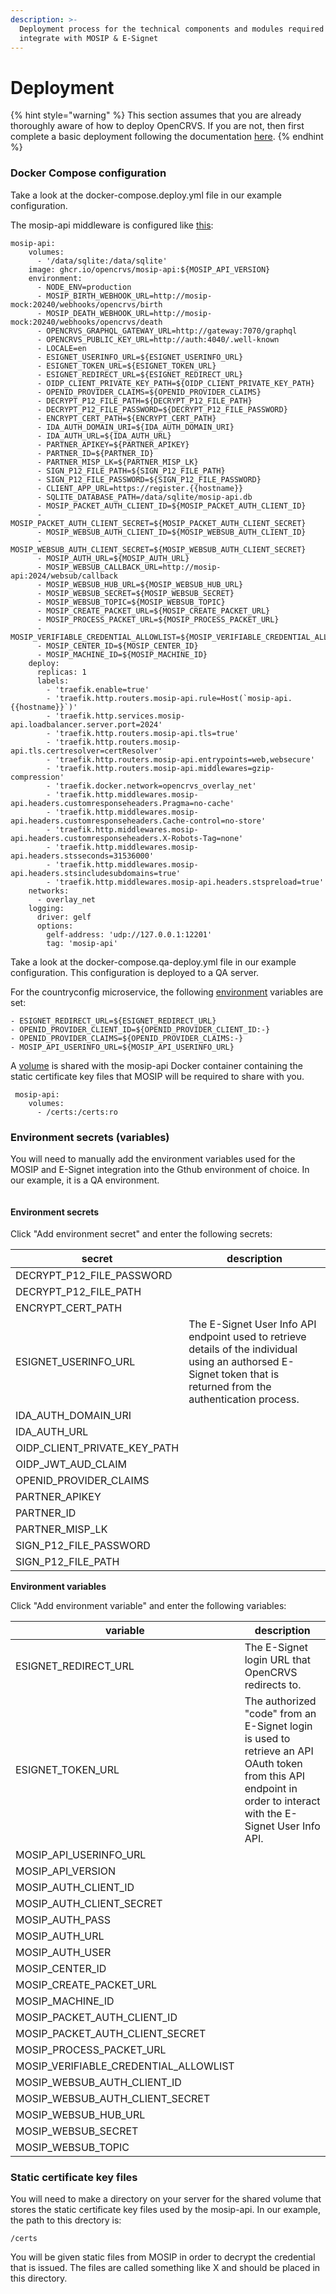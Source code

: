 ```yaml
---
description: >-
  Deployment process for the technical components and modules required to
  integrate with MOSIP & E-Signet
---
```


# Deployment

{% hint style="warning" %}
This section assumes that you are already thoroughly aware of how to deploy OpenCRVS.  If you are not, then first complete a basic deployment following the documentation [here](../../../../setup/3.-installation/3.3-set-up-a-server-hosted-environment/).
{% endhint %}

### Docker Compose configuration

Take a look at the docker-compose.deploy.yml file in our example configuration.&#x20;

The mosip-api middleware is configured like [this](https://github.com/opencrvs/opencrvs-countryconfig-mosip/blob/4fa62771a1faea01f87c2fb0db80824e8f594fe7/infrastructure/docker-compose.deploy.yml#L1030):

```
mosip-api:
    volumes:
      - '/data/sqlite:/data/sqlite'
    image: ghcr.io/opencrvs/mosip-api:${MOSIP_API_VERSION}
    environment:
      - NODE_ENV=production
      - MOSIP_BIRTH_WEBHOOK_URL=http://mosip-mock:20240/webhooks/opencrvs/birth
      - MOSIP_DEATH_WEBHOOK_URL=http://mosip-mock:20240/webhooks/opencrvs/death
      - OPENCRVS_GRAPHQL_GATEWAY_URL=http://gateway:7070/graphql
      - OPENCRVS_PUBLIC_KEY_URL=http://auth:4040/.well-known
      - LOCALE=en
      - ESIGNET_USERINFO_URL=${ESIGNET_USERINFO_URL}
      - ESIGNET_TOKEN_URL=${ESIGNET_TOKEN_URL}
      - ESIGNET_REDIRECT_URL=${ESIGNET_REDIRECT_URL}
      - OIDP_CLIENT_PRIVATE_KEY_PATH=${OIDP_CLIENT_PRIVATE_KEY_PATH}
      - OPENID_PROVIDER_CLAIMS=${OPENID_PROVIDER_CLAIMS}
      - DECRYPT_P12_FILE_PATH=${DECRYPT_P12_FILE_PATH}
      - DECRYPT_P12_FILE_PASSWORD=${DECRYPT_P12_FILE_PASSWORD}
      - ENCRYPT_CERT_PATH=${ENCRYPT_CERT_PATH}
      - IDA_AUTH_DOMAIN_URI=${IDA_AUTH_DOMAIN_URI}
      - IDA_AUTH_URL=${IDA_AUTH_URL}
      - PARTNER_APIKEY=${PARTNER_APIKEY}
      - PARTNER_ID=${PARTNER_ID}
      - PARTNER_MISP_LK=${PARTNER_MISP_LK}
      - SIGN_P12_FILE_PATH=${SIGN_P12_FILE_PATH}
      - SIGN_P12_FILE_PASSWORD=${SIGN_P12_FILE_PASSWORD}
      - CLIENT_APP_URL=https://register.{{hostname}}
      - SQLITE_DATABASE_PATH=/data/sqlite/mosip-api.db
      - MOSIP_PACKET_AUTH_CLIENT_ID=${MOSIP_PACKET_AUTH_CLIENT_ID}
      - MOSIP_PACKET_AUTH_CLIENT_SECRET=${MOSIP_PACKET_AUTH_CLIENT_SECRET}
      - MOSIP_WEBSUB_AUTH_CLIENT_ID=${MOSIP_WEBSUB_AUTH_CLIENT_ID}
      - MOSIP_WEBSUB_AUTH_CLIENT_SECRET=${MOSIP_WEBSUB_AUTH_CLIENT_SECRET}
      - MOSIP_AUTH_URL=${MOSIP_AUTH_URL}
      - MOSIP_WEBSUB_CALLBACK_URL=http://mosip-api:2024/websub/callback
      - MOSIP_WEBSUB_HUB_URL=${MOSIP_WEBSUB_HUB_URL}
      - MOSIP_WEBSUB_SECRET=${MOSIP_WEBSUB_SECRET}
      - MOSIP_WEBSUB_TOPIC=${MOSIP_WEBSUB_TOPIC}
      - MOSIP_CREATE_PACKET_URL=${MOSIP_CREATE_PACKET_URL}
      - MOSIP_PROCESS_PACKET_URL=${MOSIP_PROCESS_PACKET_URL}
      - MOSIP_VERIFIABLE_CREDENTIAL_ALLOWLIST=${MOSIP_VERIFIABLE_CREDENTIAL_ALLOWLIST}
      - MOSIP_CENTER_ID=${MOSIP_CENTER_ID}
      - MOSIP_MACHINE_ID=${MOSIP_MACHINE_ID}
    deploy:
      replicas: 1
      labels:
        - 'traefik.enable=true'
        - 'traefik.http.routers.mosip-api.rule=Host(`mosip-api.{{hostname}}`)'
        - 'traefik.http.services.mosip-api.loadbalancer.server.port=2024'
        - 'traefik.http.routers.mosip-api.tls=true'
        - 'traefik.http.routers.mosip-api.tls.certresolver=certResolver'
        - 'traefik.http.routers.mosip-api.entrypoints=web,websecure'
        - 'traefik.http.routers.mosip-api.middlewares=gzip-compression'
        - 'traefik.docker.network=opencrvs_overlay_net'
        - 'traefik.http.middlewares.mosip-api.headers.customresponseheaders.Pragma=no-cache'
        - 'traefik.http.middlewares.mosip-api.headers.customresponseheaders.Cache-control=no-store'
        - 'traefik.http.middlewares.mosip-api.headers.customresponseheaders.X-Robots-Tag=none'
        - 'traefik.http.middlewares.mosip-api.headers.stsseconds=31536000'
        - 'traefik.http.middlewares.mosip-api.headers.stsincludesubdomains=true'
        - 'traefik.http.middlewares.mosip-api.headers.stspreload=true'
    networks:
      - overlay_net
    logging:
      driver: gelf
      options:
        gelf-address: 'udp://127.0.0.1:12201'
        tag: 'mosip-api'
```

Take a look at the docker-compose.qa-deploy.yml file in our example configuration.  This configuration is deployed to a QA server.

For the countryconfig microservice, the following [environment](https://github.com/opencrvs/opencrvs-countryconfig-mosip/blob/4fa62771a1faea01f87c2fb0db80824e8f594fe7/infrastructure/docker-compose.qa-deploy.yml#L60C7-L63C57) variables are set:

```
- ESIGNET_REDIRECT_URL=${ESIGNET_REDIRECT_URL}
- OPENID_PROVIDER_CLIENT_ID=${OPENID_PROVIDER_CLIENT_ID:-}
- OPENID_PROVIDER_CLAIMS=${OPENID_PROVIDER_CLAIMS:-}
- MOSIP_API_USERINFO_URL=${MOSIP_API_USERINFO_URL}
```

A [volume](https://github.com/opencrvs/opencrvs-countryconfig-mosip/blob/4fa62771a1faea01f87c2fb0db80824e8f594fe7/infrastructure/docker-compose.qa-deploy.yml#L136) is shared with the mosip-api Docker container containing the static certificate key files that MOSIP will be required to share with you.

```
 mosip-api:
    volumes:
      - /certs:/certs:ro 
```

### Environment secrets (variables)

You will need to manually add the environment variables used for the MOSIP and E-Signet integration into the Gthub environment of choice.  In our example, it is a QA environment.

<figure><img src="../../../../.gitbook/assets/Screenshot 2025-07-16 at 11.10.39.png" alt=""><figcaption></figcaption></figure>

#### **Environment secrets** <a href="#environment-secrets" id="environment-secrets"></a>

Click "Add environment secret" and enter the following secrets:

| secret                           | description                                                                                                                                                        |
| -------------------------------- | ------------------------------------------------------------------------------------------------------------------------------------------------------------------ |
| DECRYPT\_P12\_FILE\_PASSWORD     |                                                                                                                                                                    |
| DECRYPT\_P12\_FILE\_PATH         |                                                                                                                                                                    |
| ENCRYPT\_CERT\_PATH              |                                                                                                                                                                    |
| ESIGNET\_USERINFO\_URL           | The E-Signet User Info API endpoint used to retrieve details of the individual using an authorsed E-Signet token that is returned from the authentication process. |
| IDA\_AUTH\_DOMAIN\_URI           |                                                                                                                                                                    |
| IDA\_AUTH\_URL                   |                                                                                                                                                                    |
| OIDP\_CLIENT\_PRIVATE\_KEY\_PATH |                                                                                                                                                                    |
| OIDP\_JWT\_AUD\_CLAIM            |                                                                                                                                                                    |
| OPENID\_PROVIDER\_CLAIMS         |                                                                                                                                                                    |
| PARTNER\_APIKEY                  |                                                                                                                                                                    |
| PARTNER\_ID                      |                                                                                                                                                                    |
| PARTNER\_MISP\_LK                |                                                                                                                                                                    |
| SIGN\_P12\_FILE\_PASSWORD        |                                                                                                                                                                    |
| SIGN\_P12\_FILE\_PATH            |                                                                                                                                                                    |



**Environment variables**

Click "Add environment variable" and enter the following variables:

| variable                                 | description                                                                                                                                                        |
| ---------------------------------------- | ------------------------------------------------------------------------------------------------------------------------------------------------------------------ |
| ESIGNET\_REDIRECT\_URL                   | The E-Signet login URL that OpenCRVS redirects to.                                                                                                                 |
| ESIGNET\_TOKEN\_URL                      | ​The authorized "code" from an E-Signet login is used to retrieve an API OAuth token from this API endpoint in order to interact with the E-Signet User Info API.  |
| MOSIP\_API\_USERINFO\_URL                |                                                                                                                                                                    |
| MOSIP\_API\_VERSION                      |                                                                                                                                                                    |
| MOSIP\_AUTH\_CLIENT\_ID                  |                                                                                                                                                                    |
| MOSIP\_AUTH\_CLIENT\_SECRET              |                                                                                                                                                                    |
| MOSIP\_AUTH\_PASS                        |                                                                                                                                                                    |
| MOSIP\_AUTH\_URL                         |                                                                                                                                                                    |
| MOSIP\_AUTH\_USER                        |                                                                                                                                                                    |
| MOSIP\_CENTER\_ID                        |                                                                                                                                                                    |
| MOSIP\_CREATE\_PACKET\_URL               |                                                                                                                                                                    |
| MOSIP\_MACHINE\_ID                       |                                                                                                                                                                    |
| MOSIP\_PACKET\_AUTH\_CLIENT\_ID          |                                                                                                                                                                    |
| MOSIP\_PACKET\_AUTH\_CLIENT\_SECRET      |                                                                                                                                                                    |
| MOSIP\_PROCESS\_PACKET\_URL              |                                                                                                                                                                    |
| MOSIP\_VERIFIABLE\_CREDENTIAL\_ALLOWLIST |                                                                                                                                                                    |
| MOSIP\_WEBSUB\_AUTH\_CLIENT\_ID          |                                                                                                                                                                    |
| MOSIP\_WEBSUB\_AUTH\_CLIENT\_SECRET      |                                                                                                                                                                    |
| MOSIP\_WEBSUB\_HUB\_URL                  |                                                                                                                                                                    |
| MOSIP\_WEBSUB\_SECRET                    |                                                                                                                                                                    |
| MOSIP\_WEBSUB\_TOPIC                     |                                                                                                                                                                    |

### Static certificate key files

You will need to make a directory on your server for the shared volume that stores the static certificate key files used by the mosip-api.  In our example, the path to this drectory is:

```
/certs
```

You will be given static files from MOSIP in order to decrypt the credential that is issued.  The files are called something like X and should be placed in this directory.
